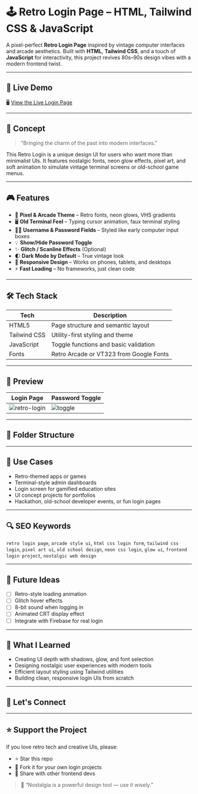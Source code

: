 # 🕹️ Retro Login Page – HTML, Tailwind CSS & JavaScript

A pixel-perfect **Retro Login Page** inspired by vintage computer interfaces and arcade aesthetics. Built with **HTML**, **Tailwind CSS**, and a touch of **JavaScript** for interactivity, this project revives 80s–90s design vibes with a modern frontend twist.

---

## 🚀 Live Demo

🖥️ [View the Live Login Page](https://retro-logi.vercel.app/)

---

## 🧠 Concept

> "Bringing the charm of the past into modern interfaces."

This Retro Login is a unique design UI for users who want more than minimalist UIs. It features nostalgic fonts, neon glow effects, pixel art, and soft animation to simulate vintage terminal screens or old-school game menus.

---

## 🎮 Features

- 🎨 **Pixel & Arcade Theme** – Retro fonts, neon glows, VHS gradients
- 🖥️ **Old Terminal Feel** – Typing cursor animation, faux terminal styling
- 🧑‍💻 **Username & Password Fields** – Styled like early computer input boxes
- 💡 **Show/Hide Password Toggle**
- ✨ **Glitch / Scanline Effects** (Optional)
- 🌓 **Dark Mode by Default** – True vintage look
- 📱 **Responsive Design** – Works on phones, tablets, and desktops
- ⚡ **Fast Loading** – No frameworks, just clean code

---

## 🛠️ Tech Stack

| Tech         | Description                            |
|--------------|----------------------------------------|
| HTML5        | Page structure and semantic layout     |
| Tailwind CSS | Utility-first styling and theme        |
| JavaScript   | Toggle functions and basic validation  |
| Fonts        | Retro Arcade or VT323 from Google Fonts|

---

## 📸 Preview

| Login Page | Password Toggle |
|------------|-----------------|
| ![retro-login](https://your-image-url.com/login-page.png) | ![toggle](https://your-image-url.com/toggle.png) |

---

## 📁 Folder Structure


---

## 📌 Use Cases

- Retro-themed apps or games
- Terminal-style admin dashboards
- Login screen for gamified education sites
- UI concept projects for portfolios
- Hackathon, old-school developer events, or fun login pages

---

## 🔍 SEO Keywords

`retro login page`, `arcade style ui`, `html css login form`, `tailwind css login`, `pixel art ui`, `old school design`, `neon css login`, `glow ui`, `frontend login project`, `nostalgic web design`

---

## 🔮 Future Ideas

- [ ] Retro-style loading animation
- [ ] Glitch hover effects
- [ ] 8-bit sound when logging in
- [ ] Animated CRT display effect
- [ ] Integrate with Firebase for real login

---

## 🧠 What I Learned

- Creating UI depth with shadows, glow, and font selection
- Designing nostalgic user experiences with modern tools
- Efficient layout styling using Tailwind utilities
- Building clean, responsive login UIs from scratch

---

## 🙌 Let's Connect

---

## ⭐ Support the Project

If you love retro tech and creative UIs, please:

- ⭐ Star this repo  
- 🍴 Fork it for your own login projects  
- 🔗 Share with other frontend devs

> 🎯 “Nostalgia is a powerful design tool — use it wisely.”
